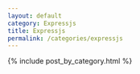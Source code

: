 ```yaml
---
layout: default
category: Expressjs
title: Expressjs
permalink: /categories/expressjs
---
```


{% include post_by_category.html %}